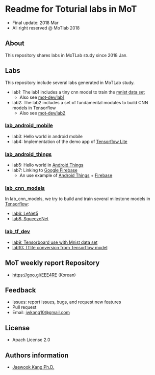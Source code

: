 Readme for Toturial labs in MoT 
==================================
- Final update: 2018 Mar 
- All right reserved @ MoTlab 2018


## About
This repository shares labs in MoTLab study since 2018 Jan.

## Labs
This repository include several labs generated in MoTLab study.
- lab1: The lab1 includes a tiny cnn model to train the [mnist data set](http://yann.lecun.com/exdb/mnist/)
    - Also see [mot-dev/lab1](https://github.com/MachineLearningOfThings/mot-dev/tree/master/lab1_mnist_basic)
- lab2: The lab2 includes a set of fundamental modules to build CNN models in Tensorflow 
    - Also see [mot-dev/lab2](https://github.com/MachineLearningOfThings/mot-dev/tree/master/lab2_basic_cnn_modules)

### [lab_android_mobile](https://github.com/MachineLearningOfThings/mot-android-tensorflow)
- lab3: Hello world in android mobile
- lab4: Implementation of the demo app of [Tensorflow Lite](https://www.tensorflow.org/mobile/tflite/)

### [lab_android_things](https://github.com/MachineLearningOfThings/mot-things-tensorflow)
- lab5: Hello world in [Android Things](https://developer.android.com/things/index.html)
- lab7: Linking to [Google Firebase](https://firebase.google.com/)
    - An use example of [Android Things](https://developer.android.com/things/index.html) + [Firebase](https://firebase.google.com/)

### [lab_cnn_models](https://github.com/MachineLearningOfThings/mot-model)
In lab_cnn_models, we try to build and train several milestone models in [Tensorflow](https://www.tensorflow.org/): 
- [lab6: LeNet5](https://github.com/MachineLearningOfThings/mot-model/tree/master)
- [lab8: SqueezeNet](https://github.com/MachineLearningOfThings/mot-dev/tree/master/lab8_squeezenet)
    


    
### [lab_tf_dev](https://github.com/MachineLearningOfThings/mot-dev)
- [lab9: Tensorboard use with Mnist data set](https://github.com/MachineLearningOfThings/mot-dev/tree/master/lab9_mnist_tensorboard)
- [lab10: Tflite conversion from Tensorflow model](https://github.com/jwkanggist/tensorflowlite)


## MoT weekly report Repository 
- https://goo.gl/EEE4RE (Korean)

## Feedback 
- Issues: report issues, bugs, and request new features
- Pull request
- Email: jwkang10@gmail.com

## License
- Apach License 2.0


## Authors information 
- [Jaewook Kang Ph.D.](https://www.linkedin.com/in/jaewook-kang-3a4217b9/)

